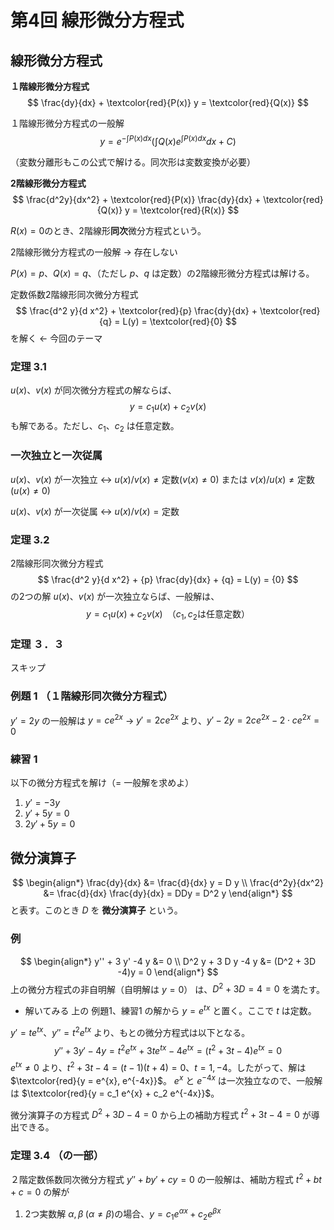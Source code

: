 # 第4回 線形微分方程式
## 線形微分方程式
**１階線形微分方程式**
$$
 \frac{dy}{dx} + \textcolor{red}{P(x)} y = \textcolor{red}{Q(x)}
$$

１階線形微分方程式の一般解
$$
 y = e^{- \int P(x)dx} \left( \int Q(x) e^{\int P(x)dx} dx + C \right)
$$

（変数分離形もこの公式で解ける。同次形は変数変換が必要）

**2階線形微分方程式**
$$
  \frac{d^2y}{dx^2} + \textcolor{red}{P(x)} \frac{dy}{dx} + \textcolor{red}{Q(x)} y = \textcolor{red}{R(x)}
$$

$R(x)=0$のとき、2階線形**同次**微分方程式という。

2階線形微分方程式の一般解 -> 存在しない

$P(x)=p$、$Q(x)=q$、（ただし $p$、$q$ は定数）の2階線形微分方程式は解ける。

定数係数2階線形同次微分方程式
$$
 \frac{d^2 y}{d x^2} + \textcolor{red}{p} \frac{dy}{dx} + \textcolor{red}{q} = L(y) = \textcolor{red}{0}
$$
を解く <- 今回のテーマ

### 定理 3.1
$u(x)$、$v(x)$ が同次微分方程式の解ならば、
$$
 y = c_1 u(x) + c_2 v(x)
$$
も解である。ただし、$c_1$、$c_2$ は任意定数。

### 一次独立と一次従属
$u(x)$、$v(x)$ が一次独立 <-> $u(x)/v(x) \neq \text{定数}　(v(x) \neq 0)$ または $v(x)/u(x) \neq \text{定数}　(u(x) \neq 0)$

$u(x)$、$v(x)$ が一次従属 <-> $u(x)/v(x) = \text{定数}$

### 定理 3.2
2階線形同次微分方程式
$$
 \frac{d^2 y}{d x^2} + {p} \frac{dy}{dx} + {q} = L(y) = {0}
$$
の2つの解 $u(x)$、$v(x)$ が一次独立ならば、一般解は、
$$
 y = c_1 u(x) + c_2 v(x) \;\;（c_1, c_2\text{は任意定数}）
$$

### 定理 ３．３
スキップ

### 例題 1 （１階線形同次微分方程式）
$y' = 2 y$ の一般解は $y = c e^{2x}$ -> $y' = 2 c e^{2x}$ より、$y' - 2 y = 2 c e^{2x} - 2 \cdot c e^{2x} = 0$

### 練習 1
以下の微分方程式を解け（= 一般解を求めよ）
1. $y' = -3 y$
2. $y' + 5y = 0$
3. $2 y' + 5 y = 0$

## 微分演算子
$$
\begin{align*}
 \frac{dy}{dx} &= \frac{d}{dx} y = D y \\
 \frac{d^2y}{dx^2} &= \frac{d}{dx} \frac{dy}{dx} = DDy = D^2 y
\end{align*}
$$
と表す。このとき $D$ を **微分演算子** という。

### 例
$$
 \begin{align*}
  y'' + 3 y' -4 y &= 0 \\
  D^2 y + 3 D y -4 y &= (D^2 + 3D -4)y = 0
 \end{align*}
$$
上の微分方程式の非自明解（自明解は $y=0$） は、$D^2 + 3D = 4=0$ を満たす。

- 解いてみる
上の 例題1、練習1 の解から $y = e^{tx}$ と置く。ここで $t$ は定数。

$y' = t e^{tx}$、$y''= t^2 e^{tx}$ より、もとの微分方程式は以下となる。
$$
 y'' + 3 y' -4 y = t^2 e^{tx} + 3 t e^{tx} - 4 e^{tx} = (t^2 +3t -4) e^{tx} = 0
$$
$e^{tx} \neq 0$ より、$t^2 + 3t -4 = (t-1)(t+4) = 0$、$t=1, -4$。したがって、解は $\textcolor{red}{y = e^{x}, e^{-4x}}$。
$e^{x}$ と $e^{-4x}$ は一次独立なので、一般解は $\textcolor{red}{y = c_1 e^{x} + c_2 e^{-4x}}$。

微分演算子の方程式 $D^2 + 3D -4=0$ から上の補助方程式 $t^2 + 3t -4=0$ が導出できる。

### 定理 3.4 （の一部）
２階定数係数同次微分方程式 $y'' + b y' + c y = 0$ の一般解は、補助方程式 $t^2 + b t +c=0$ の解が
1. 2つ実数解 $\alpha, \beta \; (\alpha \neq \beta)$の場合、$y = c_1 e^{\alpha x} + c_2 e^{\beta x}$

